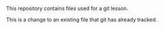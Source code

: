 
This repository contains files used for a git lesson.

This is a change to an existing file that git has already tracked.
